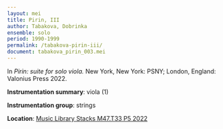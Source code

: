 ```yaml
---
layout: mei
title: Pirin, III
author: Tabakova, Dobrinka
ensemble: solo
period: 1990-1999
permalink: /tabakova-pirin-iii/
document: tabakova_pirin_003.mei
---
```


In *Pirin: suite for solo viola.* New York, New York: PSNY; London, England: Valonius Press 2022.

**Instrumentation summary**: viola (1) 

**Instrumentation group**: strings

**Location**: <a href="https://tufts.primo.exlibrisgroup.com/permalink/01TUN_INST/1kc9gia/alma991018897773503851" target="_blank">Music Library Stacks M47.T33 P5 2022</a>